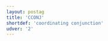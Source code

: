 ```yaml
---
layout: postag
title: 'CCONJ'
shortdef: 'coordinating conjunction'
udver: '2'
---
```

<!-- Interlanguage links updated Po 6. listopadu 2023, 21:41:23 CET -->
